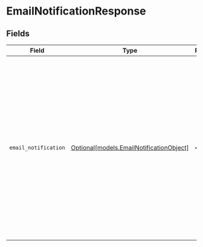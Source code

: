 # EmailNotificationResponse


## Fields

| Field                                                                                                                                                                                                                                                                                                                                                                                                                                                                                                                                                                                                                    | Type                                                                                                                                                                                                                                                                                                                                                                                                                                                                                                                                                                                                                     | Required                                                                                                                                                                                                                                                                                                                                                                                                                                                                                                                                                                                                                 | Description                                                                                                                                                                                                                                                                                                                                                                                                                                                                                                                                                                                                              | Example                                                                                                                                                                                                                                                                                                                                                                                                                                                                                                                                                                                                                  |
| ------------------------------------------------------------------------------------------------------------------------------------------------------------------------------------------------------------------------------------------------------------------------------------------------------------------------------------------------------------------------------------------------------------------------------------------------------------------------------------------------------------------------------------------------------------------------------------------------------------------------ | ------------------------------------------------------------------------------------------------------------------------------------------------------------------------------------------------------------------------------------------------------------------------------------------------------------------------------------------------------------------------------------------------------------------------------------------------------------------------------------------------------------------------------------------------------------------------------------------------------------------------ | ------------------------------------------------------------------------------------------------------------------------------------------------------------------------------------------------------------------------------------------------------------------------------------------------------------------------------------------------------------------------------------------------------------------------------------------------------------------------------------------------------------------------------------------------------------------------------------------------------------------------ | ------------------------------------------------------------------------------------------------------------------------------------------------------------------------------------------------------------------------------------------------------------------------------------------------------------------------------------------------------------------------------------------------------------------------------------------------------------------------------------------------------------------------------------------------------------------------------------------------------------------------ | ------------------------------------------------------------------------------------------------------------------------------------------------------------------------------------------------------------------------------------------------------------------------------------------------------------------------------------------------------------------------------------------------------------------------------------------------------------------------------------------------------------------------------------------------------------------------------------------------------------------------ |
| `email_notification`                                                                                                                                                                                                                                                                                                                                                                                                                                                                                                                                                                                                     | [Optional[models.EmailNotificationObject]](../models/emailnotificationobject.md)                                                                                                                                                                                                                                                                                                                                                                                                                                                                                                                                         | :heavy_minus_sign:                                                                                                                                                                                                                                                                                                                                                                                                                                                                                                                                                                                                       | N/A                                                                                                                                                                                                                                                                                                                                                                                                                                                                                                                                                                                                                      | {<br/>"comment_id": 7824075373565,<br/>"created_at": "2024-02-21T23:13:07Z",<br/>"email_id": "01HQ6Z3DE28F34XBFCYH0SRM95",<br/>"message_id": "\u003c56Z97D7G67G_65d68382aa493_4639581606f3@example.com\u003e",<br/>"notification_id": 7824075373693,<br/>"recipients": [<br/>{<br/>"delivery_status": {<br/>"code": "530 5.7.0",<br/>"id": 24,<br/>"message": "Email failed to deliver. Status code: 530",<br/>"name": "authentication_required"<br/>},<br/>"email_address": "recipient@example.com",<br/>"user_id": 7612709251581<br/>}<br/>],<br/>"ticket_id": 623,<br/>"updated_at": "2024-02-21T23:13:07Z",<br/>"url": "https://example.zendesk.com/api/v2/email_notifications/7824075373693.json"<br/>} |